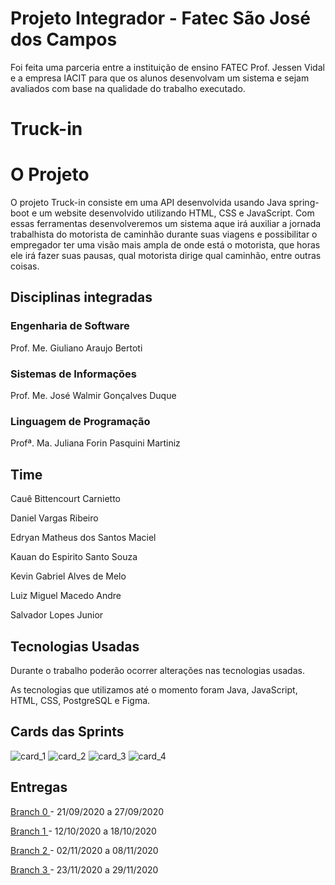 # Projeto Integrador - Fatec São José dos Campos

Foi feita uma parceria entre a instituição de ensino FATEC Prof. Jessen Vidal e a empresa IACIT para que os alunos desenvolvam um sistema e sejam avaliados com base na qualidade do trabalho executado.

# Truck-in

# O Projeto

O projeto Truck-in consiste em uma API desenvolvida usando Java spring-boot e um website desenvolvido utilizando HTML, CSS e JavaScript. Com essas ferramentas desenvolveremos um sistema aque irá auxiliar a jornada trabalhista do motorista de caminhão durante suas viagens e possibilitar o empregador ter uma visão mais ampla de onde está o motorista, que horas ele irá fazer suas pausas, qual motorista dirige qual caminhão, entre outras coisas.

## Disciplinas integradas
 ### Engenharia de Software
 Prof. Me. Giuliano Araujo Bertoti
 ### Sistemas de Informações
 Prof. Me. José Walmir Gonçalves Duque
 ### Linguagem de Programação
 Profª. Ma. Juliana Forin Pasquini Martiniz

## Time

 Cauê Bittencourt Carnietto

 Daniel Vargas Ribeiro

 Edryan Matheus dos Santos Maciel

 Kauan do Espirito Santo Souza

 Kevin Gabriel Alves de Melo

 Luiz Miguel Macedo Andre

 Salvador Lopes Junior

## Tecnologias Usadas

Durante o trabalho poderão ocorrer alterações nas tecnologias usadas.

As tecnologias que utilizamos até o momento foram Java, JavaScript, HTML, CSS, PostgreSQL e Figma.

## Cards das Sprints

![card_1](https://github.com/DanVargaa/Truck-in/blob/master/readme-assets/card%201.jpeg)
![card_2](https://github.com/DanVargaa/Truck-in/blob/master/readme-assets/card%202.jpeg)
![card_3](https://github.com/DanVargaa/Truck-in/blob/master/readme-assets/card%203.jpeg)
![card_4](https://github.com/DanVargaa/Truck-in/blob/master/readme-assets/card%204.jpeg)

## Entregas

<a href='https://github.com/DanVargaa/Truck-in/tree/sprint_0'> Branch 0 </a>- 21/09/2020 a 27/09/2020

<a href='https://github.com/DanVargaa/Truck-in/tree/sprint_1'> Branch 1 </a>- 12/10/2020 a 18/10/2020

<a href='https://github.com/DanVargaa/Truck-in/tree/sprint_2'> Branch 2 </a>- 02/11/2020 a 08/11/2020

<a href='https://github.com/DanVargaa/Truck-in/tree/sprint_3'> Branch 3 </a>- 23/11/2020 a 29/11/2020




